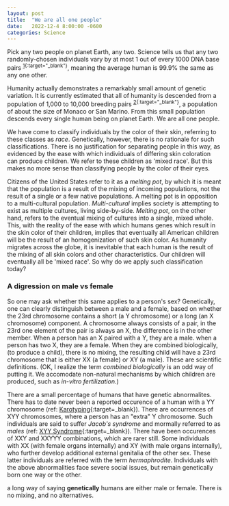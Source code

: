 ```yaml
---
layout: post
title:  "We are all one people"
date:   2022-12-4 8:00:00 -0600
categories: Science
---
```


Pick any two people on planet Earth, any two.
Science tells us that any two randomly-chosen individuals
vary by at most 1 out of every 1000 DNA base pairs <sup>[1](https://www.ashg.org/wp-content/uploads/2019/09/genetic-variation-essay.pdf){:target="_blank"}</sup>,
meaning the average human is 99.9% the same as any one other.

Humanity actually demonstrates a remarkably small amount of genetic variation.
It is currently estimated that all of humanity is descended from
a population of 1,000 to 10,000 breeding pairs <sup>[2](http://news.bbc.co.uk/2/hi/science/nature/2975862.stm){:target="_blank"}</sup>, a population
of about the size of Monaco or San Marino.
From this small population descends every single human being on planet Earth.
We are all one people.

We have come to classify individuals by the color of their skin,
referring to these classes as _race_.
Genetically, however, there is no rationale for such classifications.
There is no justification for separating people in this way,
as evidenced by the ease with which individuals of differing skin coloration
can produce children.
We refer to these children as 'mixed race'.
But this makes no more sense than classifying people by the color of their eyes.

Citizens of the United States refer to it as a _melting pot_,
by which it is meant that the population is a result of the mixing
of incoming populations, not the result of a single or a few native populations.
A melting pot is in opposition to a multi-cultural population.
_Multi-cultural_ implies society is attempting to exist as multiple cultures, living side-by-side.
_Melting pot_, on the other hand, refers to the eventual mixing of cultures into a single, mixed whole.
This, with the reality of the ease with which humans genes which
result in the skin color of their children, implies that eventually
all American children will be the result of an homogenization
of such skin color.
As humanity migrates across the globe,
it is inevitable that each human is the result of the mixing of all skin colors
and other characteristics.
Our children will eventually all be 'mixed race'.
So why do we apply such classification today?

### A digression on male vs female
So one may ask whether this same applies to a person's sex?
Genetically, one can clearly distinguish between a male and a female,
based on whether the 23rd chromosome contains a short (a Y chromosome) or a long (an X chromosome) component.
A chromosome always consists of a pair, in the 23rd one element of the pair is always an X, the difference is in the other member.
When a person has an X paired with a Y, they are a male.
when a person has two X, they are a female.
When they are combined biologically, (to produce a child), there is no mixing,
the resulting child will have a 23rd chromosome that is either XX (a female) or XY (a male).
These are scientific definitions.
(OK, I realize the term _combined biologically_ is an odd way of putting it.
We accomodate non-natural mechanisms by which children are produced, such as _in-vitro fertilization_.)

There are a small percentage of humans that have genetic abnormalites.
There has to date never been a reported occurence of a human with a YY chromosome (ref: [Karotyping](https://karyotypinghub.com/are-yy-chromosomes-possible/){:target=_blank}).
There are occurrences of XYY chromosomes, where a person has an "extra" Y chromosome.
Such individuals are said to suffer _Jacob's syndrome_ and mormally referred to as _males_ (ref: [XYY Syndrome](https://rarediseases.org/rare-diseases/xyy-syndrome/){:target=_blank}).
There have been occurences of XXY and XXYYY combinations, which are rarer still.
Some individuals with XX (with female organs internally) and XY (with male organs internally), who further develop
additional external genitalia of the other sex.
These latter individuals are referred with the term _hermaphrodite_.
Individuals with the above abnormalities face severe social issues, but remain genetically born one way or the other.

a long way of saying **genetically** humans are either male or female.
There is no mixing, and no alternatives.
